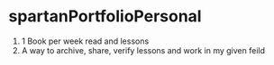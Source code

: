 # spartanPortfolioPersonal

1. 1 Book per week read and lessons
2. A way to archive, share, verify lessons and work in my given feild
